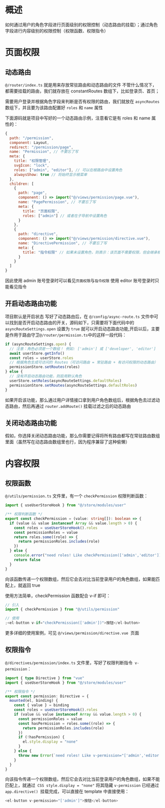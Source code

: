 # 概述

如何通过用户的角色字段进行页面级别的权限控制（动态路由的挂载）；通过角色字段进行内容级别的权限控制（权限函数、权限指令）

# 页面权限

## 动态路由

`@/router/index.ts` 就是用来存放常驻路由和动态路由的文件
不管什么情况下，都需要挂载的路由，我们就存放在 constantRoutes 数组下，比如登录页、首页；

需要用户登录并根据角色字段来判断是否有权限的路由，我们就放在 `asyncRoutes` 数组下，并且要为该路由配置好 `roles` 和 `name` 属性

下面源码就是项目中写好的一个动态路由示例，注意看它是有 roles 和 name 属性的：

```js
{
  path: "/permission",
  component: Layout,
  redirect: "/permission/page",
  name: "Permission", // 不要忘了写
  meta: {
    title: "权限管理",
    svgIcon: "lock",
    roles: ["admin", "editor"], // 可以在根路由中设置角色
    alwaysShow: true // 将始终显示根菜单
  },
  children: [
    {
      path: "page",
      component: () => import("@/views/permission/page.vue"),
      name: "PagePermission", // 不要忘了写
      meta: {
        title: "页面权限",
        roles: ["admin"] // 或者在子导航中设置角色
      }
    },
    {
      path: "directive",
      component: () => import("@/views/permission/directive.vue"),
      name: "DirectivePermission", // 不要忘了写
      meta: {
        title: "指令权限" // 如果未设置角色，则表示：该页面不需要权限，但会继承根路由的角色
      }
    }
  ]
}

```

因此使用 admin 账号登录时可以看见`页面权限`与`指令权限`
使用 editor 账号登录时只能看见指令

## 开启动态路由功能

项目默认是开启状态
写好了动态路由后，在 `@/config/async-route.ts` 文件中可以找到是否开启动态路由的开关，源码如下，只需要将下面代码中的 `asyncRouteSettings.open` 设置为 `true` 就可以开启动态路由功能,开启以后，主要是作用于路由守卫`@/router/permission.ts`中的这样一段代码：

```ts
if (asyncRouteSettings.open) {
  // 注意：角色必须是一个数组！ 例如: ['admin'] 或 ['developer', 'editor']
  await userStore.getInfo()
  const roles = userStore.roles
  // 根据角色生成可访问的 Routes（可访问路由 = 常驻路由 + 有访问权限的动态路由）
  permissionStore.setRoutes(roles)
} else {
  // 没有开启动态路由功能，则启用默认角色
  userStore.setRoles(asyncRouteSettings.defaultRoles)
  permissionStore.setRoutes(asyncRouteSettings.defaultRoles)
}
```

如果开启该功能，那么通过用户详情接口拿到用户角色数组后，根据角色去过滤动态路由，然后再通过 `router.addRoute()` 挂载过滤之后的动态路由

## 关闭动态路由功能

假如，你选择关闭动态路由功能，那么你需要记得将所有路由都写在常驻路由数组里面（虽然写在动态路由数组里也行，因为程序兼容了这种偷懒）

# 内容权限

## 权限函数

`@/utils/permission.ts` 文件里，有一个 `checkPermission` 权限判断函数：

```ts
import { useUserStoreHook } from "@/store/modules/user"

/** 权限判断函数 */
export const checkPermission = (value: string[]): boolean => {
  if (value && value instanceof Array && value.length > 0) {
    const roles = useUserStoreHook().roles
    const permissionRoles = value
    return roles.some((role) => {
      return permissionRoles.includes(role)
    })
  } else {
    console.error("need roles! Like checkPermission(['admin','editor'])")
    return false
  }
}
```

向该函数传递一个权限数组，然后它会去对比当前登录用户的角色数组，如果能匹配上，就返回 true

使用方法简单，checkPermission 函数配合 v-if 即可：

```ts
// 引入
import { checkPermission } from "@/utils/permission"

// 使用
;<el-button v-if="checkPermission(['admin'])">按钮</el-button>
```

更多详细的使用案例，可见 `@/views/permission/directive.vue `页面

## 权限指令

`@/directives/permission/index.ts` 文件里，写好了权限判断指令` v-permission`：

```ts
import { type Directive } from "vue"
import { useUserStoreHook } from "@/store/modules/user"

/** 权限指令 */
export const permission: Directive = {
  mounted(el, binding) {
    const { value } = binding
    const roles = useUserStoreHook().roles
    if (value && value instanceof Array && value.length > 0) {
      const permissionRoles = value
      const hasPermission = roles.some((role) => {
        return permissionRoles.includes(role)
      })
      if (!hasPermission) {
        el.style.display = "none"
      }
    } else {
      throw new Error(`need roles! Like v-permission="['admin','editor']"`)
    }
  }
}
```

向该指令传递一个权限数组，然后它会去对比当前登录用户的角色数组，如果不能匹配上，就通过` CSS style.display = "none"` 将其隐藏
`v-permission` 已经通过 `app.directive() `挂载完成，可以直接在 template 中直接使用：

```ts
<el-button v-permission="['admin']">按钮</el-button>
```
